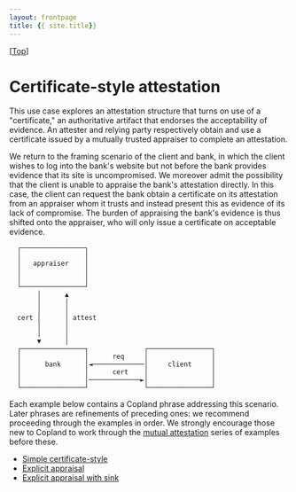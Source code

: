 ```yaml
---
layout: frontpage
title: {{ site.title}}
---
```


\[[Top](../README)\]

# Certificate-style attestation

This use case explores an attestation structure that turns on use of a
"certificate," an authoritative artifact that endorses the
acceptability of evidence.  An attester and relying party respectively
obtain and use a certificate issued by a mutually trusted appraiser to
complete an attestation.

We return to the framing scenario of the client and bank, in which the
client wishes to log into the bank's website but not before the bank
provides evidence that its site is uncompromised. We moreover admit
the possibility that the client is unable to appraise the bank's
attestation directly. In this case, the client can request the bank
obtain a certificate on its attestation from an appraiser whom it
trusts and instead present this as evidence of its lack of compromise.
The burden of appraising the bank's evidence is thus shifted onto the
appraiser, who will only issue a certificate on acceptable evidence.


      ┌────────────────┐
      │                │
      │   appraiser    │
      │                │ 
      │                │
      └────────────────┘
           │      ▲
           │      │
           │      │
      cert │      │ attest
           │      │
           │      │
           ▼      │
      ┌────────────────┐              ┌────────────────┐              
      │                │      req     │                │
      │      bank      │◄─────────────│     client     │
      │                │      cert    │                │
      │                │─────────────►│                │
      └────────────────┘              └────────────────┘


Each example below contains a Copland phrase addressing this
scenario. Later phrases are refinements of preceding ones: we
recommend proceeding through the examples in order. We strongly
encourage those new to Copland to work through the [mutual attestation](../mutual/mutual) series of examples before these.

 * [Simple certificate-style](guide/cba)
 * [Explicit appraisal](guide/cba_appraise)
 * [Explicit appraisal with sink](guide/cba_appraise_sink)
